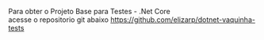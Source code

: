 Para obter o Projeto Base para Testes - .Net Core  
acesse o repositorio git abaixo
https://github.com/elizarp/dotnet-vaquinha-tests

